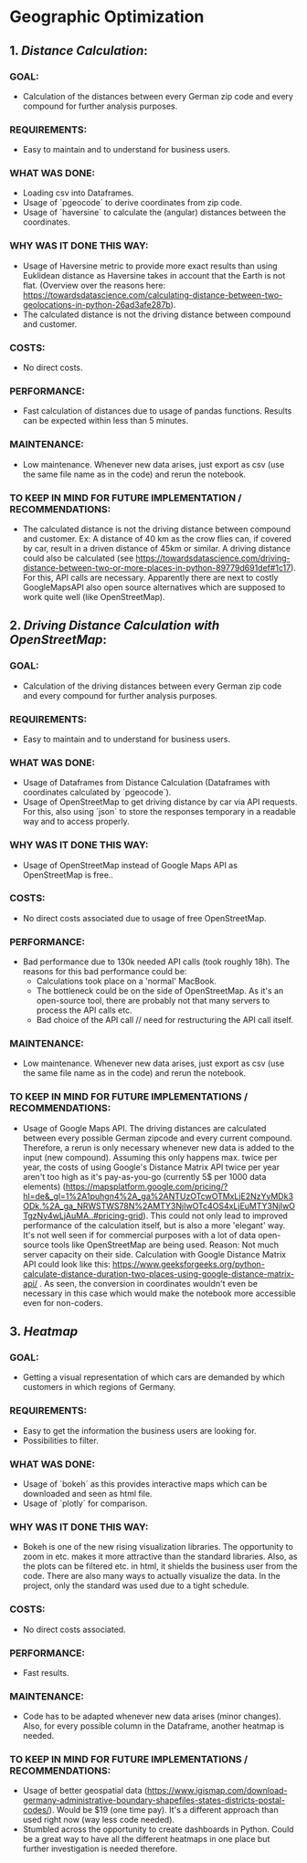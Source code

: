 # Geographic Optimization

## 1. *Distance Calculation*:

### GOAL:
- Calculation of the distances between every German zip code and every compound for further analysis purposes.

### REQUIREMENTS:
- Easy to maintain and to understand for business users.

### WHAT WAS DONE:
 - Loading csv into Dataframes.
 - Usage of ´pgeocode´ to derive coordinates from zip code.
 - Usage of ´haversine´ to calculate the (angular) distances between the coordinates.

### WHY WAS IT DONE THIS WAY:
 - Usage of Haversine metric to provide more exact results than using Euklidean distance as Haversine takes in account that the Earth is not flat. 
 (Overview over the reasons here: https://towardsdatascience.com/calculating-distance-between-two-geolocations-in-python-26ad3afe287b).
- The calculated distance is not the driving distance between compound and customer. 

### COSTS:
- No direct costs. 

### PERFORMANCE:
- Fast calculation of distances due to usage of pandas functions. Results can be expected within less than 5 minutes.

### MAINTENANCE:
- Low maintenance. Whenever new data arises, just export as csv (use the same file name as in the code) and rerun the notebook.

### TO KEEP IN MIND FOR FUTURE IMPLEMENTATION / RECOMMENDATIONS:
- The calculated distance is not the driving distance between compound and customer. Ex: A distance of 40 km as the crow flies can, if covered by car, result in a driven distance of 45km or similar. A driving distance could also be calculated (see https://towardsdatascience.com/driving-distance-between-two-or-more-places-in-python-89779d691def#1c17). For this, API calls are necessary. Apparently there are next to costly GoogleMapsAPI also open source alternatives which are supposed to work quite well (like OpenStreetMap).


## 2. *Driving Distance Calculation with OpenStreetMap*:

### GOAL:
- Calculation of the driving distances between every German zip code and every compound for further analysis purposes.

### REQUIREMENTS:
- Easy to maintain and to understand for business users.

### WHAT WAS DONE:
- Usage of Dataframes from Distance Calculation (Dataframes with coordinates calculated by ´pgeocode´).
- Usage of OpenStreetMap to get driving distance by car via API requests. For this, also using ´json´ to store the responses temporary in a readable way and to access properly.

### WHY WAS IT DONE THIS WAY:
- Usage of OpenStreetMap instead of Google Maps API as OpenStreetMap is free..

### COSTS:
- No direct costs associated due to usage of free OpenStreetMap.

### PERFORMANCE:
- Bad performance due to 130k needed API calls (took roughly 18h). 
The reasons for this bad performance could be:
  - Calculations took place on a 'normal' MacBook.
  - The bottleneck could be on the side of OpenStreetMap. As it's an open-source tool, there are probably not that many servers to process the API 
    calls etc. 
  - Bad choice of the API call // need for restructuring the API call itself. 

### MAINTENANCE:
- Low maintenance. Whenever new data arises, just export as csv (use the same file name as in the code) and rerun the notebook.

### TO KEEP IN MIND FOR FUTURE IMPLEMENTATIONS / RECOMMENDATIONS:
- Usage of Google Maps API.
The driving distances are calculated between every possible German zipcode and every current compound. Therefore, a rerun is only necessary whenever new data is added to the input (new compound). Assuming this only happens max. twice per year, the costs of using Google's Distance Matrix API twice per year aren't too high as it's pay-as-you-go (currently 5$ per 1000 data elements) (https://mapsplatform.google.com/pricing/?hl=de&_gl=1%2A1puhgn4%2A_ga%2ANTUzOTcwOTMxLjE2NzYyMDk3ODk.%2A_ga_NRWSTWS78N%2AMTY3NjIwOTc4OS4xLjEuMTY3NjIwOTgzNy4wLjAuMA..#pricing-grid). This could not only lead to improved performance of the calculation itself, but is also a more 'elegant' way. It's not well seen if for commercial purposes with a lot of data open-source tools like OpenStreetMap are being used. Reason: Not much server capacity on their side. Calculation with Google Distance Matrix API could look like this:
https://www.geeksforgeeks.org/python-calculate-distance-duration-two-places-using-google-distance-matrix-api/ . As seen, the conversion in coordinates wouldn't even be necessary in this case which would make the notebook more accessible even for non-coders.


## 3. *Heatmap*

### GOAL:
- Getting a visual representation of which cars are demanded by which customers in which regions of Germany.

### REQUIREMENTS:
- Easy to get the information the business users are looking for.
- Possibilities to filter.

### WHAT WAS DONE:
- Usage of ´bokeh´ as this provides interactive maps which can be downloaded and seen as html file.
- Usage of ´plotly´ for comparison.

### WHY WAS IT DONE THIS WAY:
- Bokeh is one of the new rising visualization libraries. The opportunity to zoom in etc. makes it more attractive than the standard libraries. 
Also, as the plots can be filtered etc. in html, it shields the business user from the code. There are also many ways to actually visualize the data. In the project, only the standard was used due to a tight schedule.

### COSTS:
- No direct costs associated.

### PERFORMANCE:
- Fast results. 

### MAINTENANCE:
- Code has to be adapted whenever new data arises (minor changes). Also, for every possible column in the Dataframe, another heatmap is needed. 

### TO KEEP IN MIND FOR FUTURE IMPLEMENTATIONS / RECOMMENDATIONS:
- Usage of better geospatial data (https://www.igismap.com/download-germany-administrative-boundary-shapefiles-states-districts-postal-codes/). Would be $19 (one time pay). It's a different approach than used right now (way less code needed). 
- Stumbled across the opportunity to create dashboards in Python. Could be a great way to have all the different heatmaps in one place but further investigation is needed therefore. 


